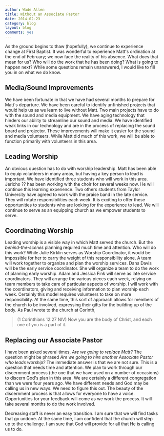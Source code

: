 ```yaml
---
author: Wade Allen
title: Without an Associate Pastor
date: 2014-02-23
category: blog
layout: blog
comments: yes
---
```

 
As the ground begins to thaw (hopefully), we continue to experience change at First Baptist. It was wonderful to experience Matt's ordination at the end of February; we now face the reality of his absence. What does that mean for us? Who will do the work that he has been doing? What is going to happen next? While some questions remain unanswered, I would like to fill you in on what we do know.

## Media/Sound Improvements

We have been fortunate in that we have had several months to prepare for Matt's departure. We have been careful to identify unfinished projects that would help us as we learn to live without Matt. Two main projects have to do with the sound and media equipment. We have aging technology that hinders our ability to streamline our sound and media. We have identified weak links in our technology and are in the process of replacing the sound board and projector. These improvements will make it easier for the sound and media volunteers. While Matt did much of this work, we will be able to function primarily with volunteers in this area. 

## Leading Worship

An obvious question has to do with worship leadership. Matt has been able to equip volunteers in many areas, but having a key person to lead is important. We have identified three students who will work in this area. Jericho ?? has been working with the choir for several weeks now. He will continue this learning experience. Two others students from Taylor University have agreed to work with the praise band in the late service. They will rotate responsibilities each week. It is exciting to offer these opportunities to students who are looking for the experience to lead. We will continue to serve as an equipping church as we empower students to serve.

## Coordinating Worship

Leading worship is a visible way in which Matt served the church. But the *behind-the-scenes* planning required much time and attention. Who will do this work? While Julie Kirklin serves as Worship Coordinator, it would be impossible for her to carry the weight of this responsibility alone. A team will work together to organize and plan the worship services. Dana Davis will be the early service coordinator. She will organize a team to do the work of planning early worship. Adam and Jessica Fink will serve as late service coordinators. They will arrange the various pieces each week, relying on team members to take care of particular aspects of worship. I will work with the coordinators, giving and receiving information to plan worship each week. Certainly this model requires volunteers to take on more responsibility. At the same time, this sort of approach allows for members of the church to be involved, expressing their gifts for the building up of the body. As Paul wrote to the church at Corinth,

>(1 Corinthians 12:27 NIV) Now you are the body of Christ, and each one of you is a part of it. 

## Replacing our Associate Pastor

I have been asked several times, *Are we going to replace Matt?* The question might be phrased *Are we going to hire another Associate Pastor who leads worship?* The immediate answer is that we are not sure. This is a question that needs time and attention. We plan to work through our discernment process (the one that we have used on a number of occasions) to discern God's plan in this area. We are certainly a different congregation than we were four years ago. We have different needs and God may be calling us in new ways. We need to figure this out. The beauty of the discernment process is that allows for everyone to have a voice. Opportunities for your feedback will come as we work the process. It will take several months to do the work involved.

Decreasing staff is never an easy transition. I am sure that we will find tasks that go undone. At the same time, I am confident that the church will step up to the challenge. I am sure that God will provide for all that He is calling us to do.
